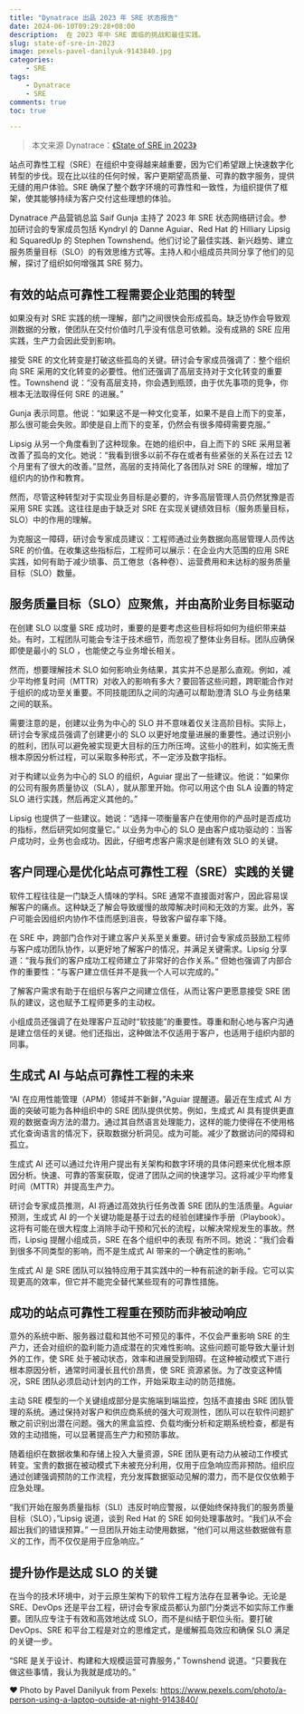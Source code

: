 ```yaml
---
title: "Dynatrace 出品 2023 年 SRE 状态报告"
date: 2024-06-10T09:29:28+08:00
description:  在 2023 年中 SRE 面临的挑战和最佳实践。
slug: state-of-sre-in-2023
image: pexels-pavel-danilyuk-9143840.jpg
categories:
    - SRE
tags:
    - Dynatrace
    - SRE
comments: true
toc: true

---
```


> 本文来源 Dynatrace：[《State of SRE in 2023》](https://www.dynatrace.com/news/blog/state-of-sre-in-2023/)

站点可靠性工程（SRE）在组织中变得越来越重要，因为它们希望跟上快速数字化转型的步伐。现在比以往的任何时候，客户更期望高质量、可靠的数字服务，提供无缝的用户体验。SRE 确保了整个数字环境的可靠性和一致性，为组织提供了框架，使其能够持续为客户交付这些理想的体验。

Dynatrace 产品营销总监 Saif Gunja 主持了 2023 年 SRE 状态网络研讨会。参加研讨会的专家成员包括 Kyndryl 的 Danne Aguiar、Red Hat 的 Hilliary Lipsig 和 SquaredUp 的 Stephen Townshend。他们讨论了最佳实践、新兴趋势、建立服务质量目标（SLO）的有效思维方式等。主持人和小组成员共同分享了他们的见解，探讨了组织如何增强其 SRE 努力。

## 有效的站点可靠性工程需要企业范围的转型

如果没有对 SRE 实践的统一理解，部门之间很快会形成孤岛。缺乏协作会导致观测数据的分散，使团队在交付价值时几乎没有信息可依赖。没有成熟的 SRE 应用实践，生产力会因此受到影响。

接受 SRE 的文化转变是打破这些孤岛的关键。研讨会专家成员强调了：整个组织向 SRE 采用的文化转变的必要性。他们还强调了高层支持对于文化转变的重要性。Townshend 说：“没有高层支持，你会遇到瓶颈，由于优先事项的竞争，你根本无法取得任何 SRE 的进展。”

Gunja 表示同意。他说：“如果这不是一种文化变革，如果不是自上而下的变革，那么很可能会失败。即使是自上而下的变革，仍然会有很多障碍需要克服。”

Lipsig 从另一个角度看到了这种现象。在她的组织中，自上而下的 SRE 采用显著改善了孤岛的文化。她说：“我看到很多以前不存在或者有些紧张的关系在过去 12 个月里有了很大的改善。”显然，高层的支持简化了各团队对 SRE 的理解，增加了组织内的协作和教育。

然而，尽管这种转型对于实现业务目标是必要的，许多高层管理人员仍然犹豫是否采用 SRE 实践。这往往是由于缺乏对 SRE 在实现关键绩效目标（服务质量目标，SLO）中的作用的理解。

为克服这一障碍，研讨会专家成员建议：工程师通过业务数据向高层管理人员传达 SRE 的价值。在收集这些指标后，工程师可以展示：在企业内大范围的应用 SRE 实践，如何有助于减少琐事、员工倦怠（各种卷）、运营费用和未达标的服务质量目标（SLO）数量。

## 服务质量目标（SLO）应聚焦，并由高阶业务目标驱动

在创建 SLO 以度量 SRE 成功时，重要的是要考虑这些目标将如何为组织带来益处。有时，工程团队可能会专注于技术细节，而忽视了整体业务目标。团队应确保即使是最小的 SLO ，也能使之与业务增长相关。

然而，想要理解技术 SLO 如何影响业务结果，其实并不总是那么直观。例如，减少平均修复时间（MTTR）对收入的影响有多大？要回答这些问题，跨职能合作对于组织的成功至关重要。不同技能团队之间的沟通可以帮助澄清 SLO 与业务结果之间的联系。

需要注意的是，创建以业务为中心的 SLO 并不意味着仅关注高阶目标。实际上，研讨会专家成员强调了创建更小的 SLO 以更好地度量进展的重要性。通过识别小的胜利，团队可以避免被实现更大目标的压力所压垮。这些小的胜利，如实施无责根本原因分析过程，可以采取多种形式，不一定涉及数字指标。

对于构建以业务为中心的 SLO 的组织，Aguiar 提出了一些建议。他说：“如果你的公司有服务质量协议（SLA），就从那里开始。你可以用这个由 SLA 设置的特定 SLO 进行实践，然后再定义其他的。”

Lipsig 也提供了一些建议。她说：“选择一项衡量客户在使用你的产品时是否成功的指标，然后研究如何度量它。” 以业务为中心的 SLO 是由客户成功驱动的：当客户成功时，业务也会成功。因此，仔细考虑客户需求是创建有效 SLO 的关键。

## 客户同理心是优化站点可靠性工程（SRE）实践的关键

软件工程往往是一门缺乏人情味的学科。SRE 通常不直接面对客户，因此容易误解客户的痛点。这种缺乏了解会导致缓慢的故障解决时间和无效的方案。此外，客户可能会因组织内协作不佳而感到沮丧，导致客户留存率下降。

在 SRE 中，跨部门合作对于建立客户关系至关重要。研讨会专家成员鼓励工程师与客户成功团队协作，以更好地了解客户的情况，并满足关键需求。Lipsig 分享道：“我与我们的客户成功工程师建立了非常好的合作关系。” 但她也强调了内部合作的重要性：“与客户建立信任并不是我一个人可以完成的。”

了解客户需求有助于在组织与客户之间建立信任，从而让客户更愿意接受 SRE 团队的建议，这也赋予工程师更多的主动权。

小组成员还强调了在处理客户互动时“软技能”的重要性。尊重和耐心地与客户沟通是建立信任的关键。他们还指出，这种做法不仅适用于客户，也适用于组织内部的同事。

## 生成式 AI 与站点可靠性工程的未来

“AI 在应用性能管理（APM）领域并不新鲜，”Aguiar 提醒道。最近在生成式 AI 方面的突破可能为各种组织中的 SRE 团队提供优势。例如，生成式 AI 具有提供更直观的数据查询方法的潜力。通过其自然语言处理能力，这样的能力使得在不使用格式化查询语言的情况下，获取数据分析洞见。成为可能。减少了数据访问的障碍和孤立。

生成式 AI 还可以通过允许用户提出有关架构和数字环境的具体问题来优化根本原因分析。快速、可靠的答案获取，促进了团队之间的快速学习。这将减少平均修复时间（MTTR）并提高生产力。

研讨会专家成员推测，AI 将通过高效执行任务改善 SRE 团队的生活质量。Aguiar 预测，生成式 AI 的一个关键功能是基于过去的经验创建操作手册（Playbook）。这将有可能在很大程度上消除手动干预和冗长的流程，以解决常规发生的事故。然而，Lipsig 提醒小组成员，SRE 在各个组织中的表现 有所不同。她说：“我们会看到很多不同类型的影响，而不是生成式 AI 带来的一个确定性的影响。”

生成式 AI 是 SRE 团队可以独特应用于其实践中的一种有前途的新手段。它可以实现更高的效率，但它并不能完全替代某些现有的可靠性措施。

## 成功的站点可靠性工程重在预防而非被动响应

意外的系统中断、服务器过载和其他不可预见的事件，不仅会严重影响 SRE 的生产力，还会对组织的盈利能力造成潜在的灾难性影响。这些问题可能导致大量计划外的工作，使 SRE 处于被动状态，效率和进展受到阻碍。在这种被动模式下进行根本原因分析，通常时间漫长且代价昂贵，使 SRE 资源紧张。为了改变这种情况，SRE 团队必须启动计划内的工作，开始采取主动的防范措施。

主动 SRE 模型的一个关键组成部分是实施端到端监控，包括不直接由 SRE 团队管理的系统。通过保持对客户和供应商系统的强大可观测性，团队可以在软件问题扩散之前识别出潜在问题。强大的黑盒监控、负载均衡分析和定期系统检查，都是有效的主动措施，可以显著提高生产力和预防事故。

随着组织在数据收集和存储上投入大量资源，SRE 团队更有动力从被动工作模式转变。宝贵的数据在被动模式下未被充分利用，仅用于应急响应而非预防。组织应通过创建强调预防的工作流程，充分发挥数据驱动见解的潜力，而不是仅仅依赖于应急处理。

“我们开始在服务质量指标（SLI）违反时响应警报，以便始终保持我们的服务质量目标（SLO），”Lipsig 说道，谈到 Red Hat 的 SRE 如何处理事故时。“我们从不会超出我们的错误预算。” 一旦团队开始主动使用数据，“他们可以用这些数据做有意义的工作，而不仅仅是用于应急响应。”

## 提升协作是达成 SLO 的关键

在当今的技术环境中，对于云原生架构下的软件工程方法存在显著争论。无论是 SRE、DevOps 还是平台工程，研讨会专家成员都认为部门分类远不如实际工作重要。团队应专注于有效和高效地达成 SLO，而不是纠结于职位头衔。要打破 DevOps、SRE 和平台工程是对立的思维定式，是缓解孤岛效应和确保 SLO 满足的关键一步。

“SRE 是关于设计、构建和大规模运营可靠服务，” Townshend 说道。“只要我在做这些事情，我认为我就是成功的。”

❤️ Photo by Pavel Danilyuk from Pexels: <https://www.pexels.com/photo/a-person-using-a-laptop-outside-at-night-9143840/>
